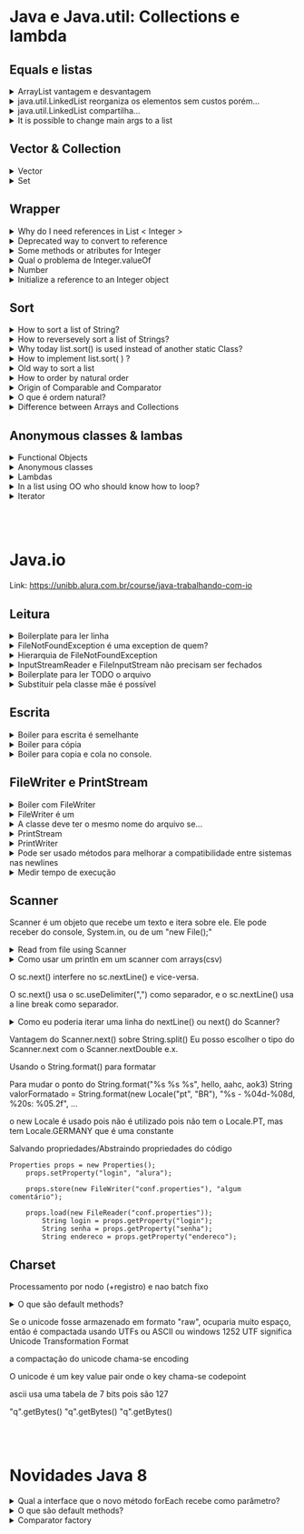 # Java e Java.util: Collections e lambda

## Equals e listas

<details>
<summary>ArrayList vantagem e desvantagem</summary>
Rápida para iterar, mas se remover

```java
list.remove(1);
```
muda toda a indexação da lista  
</details>


<details>
<summary>java.util.LinkedList reorganiza os elementos sem custos porém...</summary>
Cada elemento sabe o index do anterior e do próximo. Fácil alterar.

Mas iterar é difícil pois tem que começar do início.
</details>


<details>
<summary>java.util.LinkedList compartilha...</summary>
Mesmos métodos

```java
myList.remove();
myList.size();
myList.contains();   
```

Isso é devido a interface List

```java
List<Integer> myList = new LinkedList<>(); 
```
</details>

<details>
    <summary>
    It is possible to change main args to a list
    </summary>


```java
public static void main(String[] args) {
    (args);
}
```
</details>

## Vector & Collection

<details>
<summary>
Vector
</summary>
The same thing as ArrayList, but threadsafe.It came before ArrayList and List (interface). Most of the time it's not necessary.
</details>

<details>
<summary>
Set
</summary>
Because List accepts duplicate entries. Both extends Collection. Vector is under List.
</details>

## Wrapper


<details>
<summary>
Why do I need references in List < Integer >
</summary>
No mundo de arrays existem primitivos e referências.
No mundo de Lists existem somente referências (they are objetcs)
Actually Java will convert primitives to objects

```java
myList.add(15);
//it should not be possible
//it's called autoboxing
//from Double to double is Unboxing (for example)
```
</details>

<details>
<summary>
Deprecated way to convert to reference
</summary>

```java
//Deprecated way
Integer numero = new Integer(22);

//New way
Integer numero = Integer.valueOf(22);
```
</details>

<details>
<summary>
Some methods or atributes for Integer</summary>

```java
//Deprecated way
Integer.MAX_VALUE;
Integer.intValue();
//parse is a static method that receives something
Integer.parseInt(...);
```
</details>

<details>
<summary>
Qual o problema de Integer.valueOf</summary>

Integer.valueOf("22"); retorna uma referência. E se for necessário uma int haveria um unboxing, então não seria a melhor opção, e sim:

Integer.parseInt("22"); devolve um int diretamente
</details>

<details>
<summary> Number </summary>
Mother class of Long, Integer, Double...
</details>

<details>
<summary>
Initialize a reference to an Integer object</summary>
Integer myInt = Integer.valueOf("22");
</details>

## Sort

<details>
<summary>
How to sort a list of String?
</summary>

```java
import java.util.Collections;
Collections.sort(minhaStrList);
```
</details>

<details>
<summary>
How to reversevely sort a list of Strings?
</summary>

```java
Collections.reverse(minhaStrList)
```
</details>

<details>
<summary>
Why today list.sort() is used instead of another static Class?
</summary>
Because that how it should be in OO world, where each object is responsible for itself.
</details>

<details>
<summary>
How to implement list.sort( ) ?
</summary>
list.sort() needs a Comparator class

```java
list.sort(new NomeTitularComparator());
```
For strings

```java
class TitularDaContaComparator implements Comparator<Conta> {
    @Override
    public int compare(Conta c1, Conta c2) {

       return c1.getTitular().getNome().compareTo(c2.getTitular().getNome());
    }
}
```

For integers

```java
class NumeroDaContaComparator  implements Comparator<Conta> {
    @Override
    public int compare(Conta c1, Conta c2) {
        return c1.getNumero() - c2.getNumero();
        //return Integer.compare(c1.getNumero(), c2.getNumero());
    }
}
```
</details>

<details>
<summary>
Old way to sort a list
</summary>

```java
Collections.sort(lista, new TitularContaComparator());
```
</details>

<details>
<summary>
How to order by natural order
</summary>

```java
//Old way
//Collections.sort(lista);

//New way
list.sort(null);
```
Then 

```java
class Conta implements Comparable<Conta> {
    /* */
    @Override
    public int compareTo(Conta o) {
        return Double.compare(this.saldo, o.saldo);
        //possible to access because its inside the class
    }
}
```
</details>

<details>
<summary>
Origin of Comparable and Comparator
</summary>
Para natural order:
java.lang.Comparable
To any order:
java.util.Comparator
</details>

<details>
<summary>
O que é ordem natural?
</summary>
Ordem usada pelo próprio elemento da lista
</details>

<details>
<summary>
Difference between Arrays and Collections
</summary>
Arrays is also a class full of static methods inside java.util. But it works with arrays
</details>


## Anonymous classes & lambas

<details>
<summary>
Functional Objects
</summary>
Some classes exists only to store a single method. The objects from those clases are "Functional Objects".
</details>

<details>
<summary>
Anonymous classes
</summary>
When you initialize without declaring a class first. The implementation of the class comes together with it.

Example of anonymous class. **Necessary to add () to call the constructor**.

```java
    lista.sort(new Comparator<Conta>() {
        @Override
        public int compare(Conta c1, Conta c2) {
            return Integer.compare(c1.getNumero(), c2.getNumero());
        }
    });
```

How it was before.

```java
class NumeroDaContaComparator2 implements Comparator<Conta> {
	@Override
	public int compare(Conta c1, Conta c2) {
		return Integer.compare(c1.getNumero(), c2.getNumero());
	}
}
```

But this will sacrifice readability. But it is also possible to store the anonymous classes inside a variable.

```java
Comparator<Conta> comp = new Comparator<Conta>() {
    @Override
    public int compare(Conta c1, Conta c2) {
        return Integer.compare(c1.getNumero(), c2.getNumero());
    }
} 
```

</details>


<details>
<summary>
Lambdas</summary>
To clean the code and showing only the parameters.<br>
From this:

```java
lista.sort(new Comparator<Conta>() {
    @Override
    public int compare(Conta c1, Conta c2) {
        return c1.getNumero() - c2.getNumero();
    }
});
```
To this:

```java
lista.sort((c1, c2) -> c1.getNumero() - c2.getNumero());
```
</details>


<details>
<summary>
In a list using OO who should know how to loop?
</summary>
The list itself. That's why this exists:

```java
list.forEach( conta -> System.out.println("Conta "+ conta) )
```
</details>

<details>
<summary>
Iterator</summary>

```java
List<String> nomes = new ArrayList<>();
nomes.add("Super Mario");
nomes.add("Yoshi"); 
nomes.add("Donkey Kong"); 

Iterator<String> it = nomes.iterator();

while(it.hasNext()) {
  System.out.println(it.next());
}
```
</details>

<br><br>

# Java.io 
Link: https://unibb.alura.com.br/course/java-trabalhando-com-io

## Leitura

<details><summary> Boilerplate para ler linha </summary>

```java
//public static void main(String[] args) throws IOException {
FileInputStream fis = new FileInputStream("lorem.txt");
InputStreamReader isr = new InputStreamReader(fis);
BufferedReader br = new BufferedReader(isr);
String linha = br.readLine();
// System.out.println(linha);
br.close();

```
</details>

<details><summary> FileNotFoundException é uma exception de quem?</summary>
FileInputStream</details>

<details><summary> Hierarquia de FileNotFoundException</summary>
Exception > IOException > FileNotFoundException
</details>

<details><summary> InputStreamReader e FileInputStream não precisam ser fechados</summary>
pois o BufferedReader já fecha eles.</details>

<details><summary>Boilerplate para ler TODO o arquivo</summary>

```java
while (linha != null) {
    System.out.println(linha);
    linha = br.readLine();
}
br.close();
```
</details>

<details><summary> Substituir pela classe mãe é possível </summary>

```java
//FileInputStream fis = new FileInputStream("lorem.txt");
InputStream fis = new FileInputStream("lorem.txt");
//InputStreamReader isr = new InputStreamReader(fis);
Reader isr = new InputStreamReader(fis);
// Aqui não por causa da br.readLine();
BufferedReader br = new BufferedReader(isr);
```
</details>


## Escrita

<details><summary> Boiler para escrita é semelhante </summary>

```java
OutputStream fos = new FileOutputStream("lorem2.txt");
Writer osw = new OutputStreamWriter(fos);
BufferedWriter bw = new BufferedWriter(osw);

bw.write("asjkdfasdço asdifja sodfijaosidgjaoisdjgoiaj");
// 2 newline = 1 newline
bw.newLine();
bw.newLine();
bw.write("lajksdfasdojiasdgio aoinavsdnasdion asodifjaodf");

bw.close();
```
</details>


<details><summary> Boiler para cópia </summary>

```java
FileInputStream fis = new FileInputStream("lorem-copia.txt");
InputStreamReader isr = new InputStreamReader(fis);
BufferedReader br = new BufferedReader(isr);
String linha = br.readLine();

OutputStream fos = new FileOutputStream("lorem-copia2.txt");
Writer osw = new OutputStreamWriter(fos);
BufferedWriter bw = new BufferedWriter(osw);

while (linha != null) {
    bw.write(linha);
    bw.newLine();
    linha = br.readLine();
}

br.close();
bw.close();
```
</details>

<details> <summary>Boiler para copia e cola no console.
</summary>

```java
FileInputStream fis = System.out;
//InputStreamReader isr = new InputStreamReader(fis);
//BufferedReader br = new BufferedReader(isr);
//String linha = br.readLine();

OutputStream fos = System.in; //new FileOutputStream("lorem-copia2.txt");
//Writer osw = new OutputStreamWriter(fos);
//BufferedWriter bw = new BufferedWriter(osw);

while (linha != null && !linha.isEmpty()) {
    //bw.write(linha);
    //bw.newLine();
    bw.flush();
    //linha = br.readLine();
}

br.close();
bw.close();
```

</details>


## FileWriter e PrintStream

<details><summary>Boiler com FileWriter </summary>

```java
BufferedWriter bw = new BufferedWriter(new FileWriter("lorem2.txt"));

bw.write("teste teste");
bw.newLine();
bw.newLine();
bw.write("out out out");

bw.close();
```
</details>

<details><summary>FileWriter é um</summary>
Writer e não um OutputStream
</details>

<details><summary>A classe deve ter o mesmo nome do arquivo se...</summary>
caso ela seja "public class" e não apenas "class"</details>

<details><summary>PrintStream </summary>
Mais antigo que os Reads e os Writers

```java
PrintStream ps = new PrintStream(new File("lorem2.txt"));
ps.println("teste teste");
ps.println();
ps.println("out out out");
ps.close();
```
</details>

<details><summary> PrintWriter </summary>
Alternativa pra não confundir qual usar

```java
PrintWriter ps = new PrintWriter"lorem2.txt");
ps.println("teste teste");
ps.println();
ps.println("out out out");
ps.close();
```
</details>

<details><summary> Pode ser usado métodos para melhorar a compatibilidade entre sistemas nas newlines </summary>

```java
FileWriter fw = new FileWriter("arquivo.txt");

fw.write("Lorem ipsum dolor sit amet ...");
//fw.write("\n");
fw.write(System.lineSeparator();
// ou trocar pelo PrintWriter com o .println();

fw.write("tempor incididunt ut labore ...");

fw.close();
```
</details>

<details><summary>Medir tempo de execução</summary>

```java
long ini = System.currentTimeMillis();

BufferedWriter bw = new BufferedWriter(new FileWriter("lorem2.txt"));
bw.write("Lorem ipsum dolor sit amet, consectetur adipiscing elit, sed do eiusmod");
bw.close();

long fim = System.currentTimeMillis();
System.out.println("Passaram " + (fim - ini) + " milissegundos");

```
</details>


## Scanner 

Scanner é um objeto que recebe um texto e itera sobre ele. Ele pode receber do console, System.in, ou de um "new File();"

<details><summary>Read from file using Scanner
</summary>

```java
Scanner sc = new Scanner(new File("contas.csv"));
while (sc.hasNextLine()) System.out.println(sc.nextLine());
sc.close();
```
</details>

<details><summary>Como usar um println em um scanner com arrays(csv)
</summary>

```java
while (sc.hasNextLine()) System.out.println(Arrays.toString(sc.nextLine().split(",")));
```
</details>




O sc.next() interfere no sc.nextLine() e vice-versa.


O sc.next() usa o sc.useDelimiter(",") como separador, e o sc.nextLine() usa a line break como separador. 

<details><summary>Como eu poderia iterar uma linha do nextLine() ou next() do Scanner?
</summary>
Sperando o output pelo método da String

```java
String[] valores = linha.split(",");
System.out.println(valores);

```

</details>

Vantagem do Scanner.next() sobre String.split()
Eu posso escolher o tipo do Scanner.next com o Scanner.nextDouble e.x.

Usando o String.format() para formatar

Para mudar o ponto do 
String.format("%s %s %s", hello, aahc, aok3)
                        String valorFormatado = String.format(new Locale("pt", "BR"), "%s - %04d-%08d, %20s: %05.2f", ...

o new Locale é usado pois não é utilizado pois não tem o Locale.PT, mas tem Locale.GERMANY que é uma constante

Salvando propriedades/Abstraindo propriedades do código

    Properties props = new Properties(); 
        props.setProperty("login", "alura");

        props.store(new FileWriter("conf.properties"), "algum comentário");
     
        props.load(new FileReader("conf.properties"));
            String login = props.getProperty("login");
            String senha = props.getProperty("senha");
            String endereco = props.getProperty("endereco");



## Charset

Processamento por nodo (+registro) e nao batch fixo



<details><summary>O que são default methods?</summary>
São métodos que surgem com o java 8. Antes não era possível adicionar métodos com corpo na interface (chamados métodos concretos).

```java
void myMethod(); //método sem corpo, ou absrtrato
```
Default métodos tem corpo e são aplicados automaticamente. Sem quebrar.
</details>

Se o unicode fosse armazenado em formato "raw", ocuparia muito espaço, então é compactada usando UTFs ou ASCII ou windows 1252
UTF significa Unicode Transformation Format

a compactação do unicode chama-se encoding

O unicode é um key value pair onde o key chama-se codepoint

ascii usa uma tabela de 7 bits pois são 127

"q".getBytes()
"q".getBytes()
"q".getBytes()



<br><br>

# Novidades Java 8

<details>
<summary>
Qual a interface que o novo método forEach recebe como parâmetro?</summary>
Comsumer que possui um único método chamado accept
</details>


<details><summary>O que são default methods?</summary>
São métodos que surgem com o java 8. Antes não era possível adicionar métodos com corpo na interface (chamados métodos concretos).

```java
void myMethod(); //método sem corpo, ou absrtrato
```
Default métodos tem corpo e são aplicados automaticamente. Sem quebrar.
</details>

<details><summary>Comparator factory</summary>
É uma expressão que gera um comparator.

```java
palavras.sort(Comparator.comparing(myString -> myString.length()));
```

